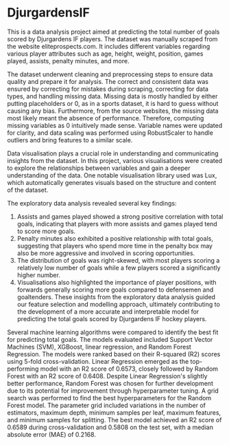 # DjurgardensIF
This is a data analysis project aimed at predicting the total number of goals scored by Djurgardens IF players. 
The dataset was manually scraped from the website eliteprospects.com. It includes different variables regarding various player attributes such as age, height, weight, position, games played, assists, penalty minutes, and more.

The dataset underwent cleaning and preprocessing steps to ensure data quality and prepare it for analysis. The correct and consistent data was ensured by correcting for mistakes during scraping, correcting for data types, and handling missing data. Missing data is mostly handled by either putting placeholders or 0, as in a sports dataset, it is hard to guess without causing any bias. Furthermore, from the source websites, the missing data most likely meant the absence of performance. Therefore, computing missing variables as 0 intuitively made sense. Variable names were updated for clarity, and data scaling was performed using RobustScaler to handle outliers and bring features to a similar scale. 

Data visualisation plays a crucial role in understanding and communicating insights from the dataset. In this project, various visualisations were created to explore the relationships between variables and gain a deeper understanding of the data. One notable visualisation library used was Lux, which automatically generates visuals based on the structure and content of the dataset. 

The exploratory data analysis revealed several key findings:
1. Assists and games played showed a strong positive correlation with total goals, indicating that players with more assists and games played tend to score more goals.
2. Penalty minutes also exhibited a positive relationship with total goals, suggesting that players who spend more time in the penalty box may also be more aggressive and involved in scoring opportunities.
4. The distribution of goals was right-skewed, with most players scoring a relatively low number of goals while a few players scored a significantly higher number.
5. Visualisations also highlighted the importance of player positions, with forwards generally scoring more goals compared to defensemen and goaltenders.
These insights from the exploratory data analysis guided our feature selection and modelling approach, ultimately contributing to the development of a more accurate and interpretable model for predicting the total goals scored by Djurgardens IF hockey players.

Several machine learning algorithms were compared to identify the best fit for predicting total goals. The models evaluated included Support Vector Machines (SVM), XGBoost, linear regression, and Random Forest Regression. The models were ranked based on their R-squared (R2) scores using 5-fold cross-validation. Linear Regression emerged as the top-performing model with an R2 score of 0.6573, closely followed by Random Forest with an R2 score of 0.6408. Despite Linear Regression's slightly better performance, Random Forest was chosen for further development due to its potential for improvement through hyperparameter tuning. A grid search was performed to find the best hyperparameters for the Random Forest model. The parameter grid included variations in the number of estimators, maximum depth, minimum samples per leaf, maximum features, and minimum samples for splitting. The best model achieved an R2 score of 0.6589 during cross-validation and 0.5808 on the test set, with a median absolute error (MAE) of 0.2168.
